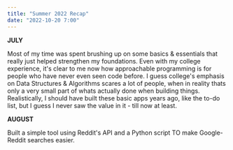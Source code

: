 ```yaml
---
title: "Summer 2022 Recap"
date: "2022-10-20 7:00"
---
```


<!-- Next.js has two forms of pre-rendering: **Static Generation** and **Server-side Rendering**. The difference is in **when** it generates the HTML for a page.

- **Static Generation** is the pre-rendering method that generates the HTML at **build time**. The pre-rendered HTML is then _reused_ on each request.
- **Server-side Rendering** is the pre-rendering method that generates the HTML on **each request**.

Importantly, Next.js lets you **choose** which pre-rendering form to use for each page. You can create a "hybrid" Next.js app by using Static Generation for most pages and using Server-side Rendering for others. -->

**JULY**

Most of my time was spent brushing up on some basics & essentials that really just helped strengthen my foundations. Even with my college experience, it's clear to me now how approachable programming is for people who have never even seen code before. I guess college's emphasis on Data Structures & Algorithms scares a lot of people, when in reality thats only a very small part of whats actually done when building things. Realistically, I should have built these basic apps years ago, like the to-do list, but I guess I never saw the value in it - till now at least.

**AUGUST**

Built a simple tool using Reddit's API and a Python script TO make Google-Reddit searches easier.
